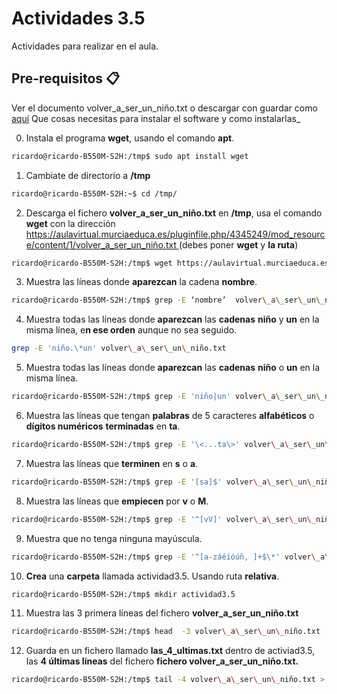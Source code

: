 # Actividades 3.5
Actividades para realizar en el aula.

## Pre-requisitos 📋
Ver el documento volver_a_ser_un_niño.txt o descargar con guardar como [aquí](volver_a_ser_un_niño.txt)
Que cosas necesitas para instalar el software y como instalarlas_

0. Instala el programa **wget**, usando el comando **apt**.
    
```sh
ricardo@ricardo-B550M-S2H:/tmp$ sudo apt install wget

```
    
1. Cambiate de directorio a **/tmp**
```sh
ricardo@ricardo-B550M-S2H:~$ cd /tmp/
```
    
2. Descarga el fichero **volver_a_ser_un_niño.txt** en **/tmp**, usa el comando **wget** con la dirección [https://aulavirtual.murciaeduca.es/pluginfile.php/4345249/mod_resource/content/1/volver_a_ser_un_niño.txt ](https://aulavirtual.murciaeduca.es/pluginfile.php/4345249/mod_resource/content/1/volver_a_ser_un_niño.txt) (debes poner **wget** y **la ruta**)
```sh
ricardo@ricardo-B550M-S2H:/tmp$ wget https://aulavirtual.murciaeduca.es/pluginfile.php/4345249/mod_resource/content/1/volver_a_ser_un_ni%C3%B1o.txt

```  
3. Muestra las líneas donde **aparezcan** la cadena **nombre**.

```sh
ricardo@ricardo-B550M-S2H:/tmp$ grep -E ‘nombre’  volver\_a\_ser\_un\_niño.txt
```

4. Muestra todas las líneas donde **aparezcan** las **cadenas** **niño** y **un** en la misma línea, e**n ese orden** aunque no sea seguido.
    
```sh
grep -E 'niño.\*un' volver\_a\_ser\_un\_niño.txt
```
    
5. Muestra todas las líneas donde **aparezcan** las **cadenas** **niño** o **un** en la misma línea.
    
```sh
ricardo@ricardo-B550M-S2H:/tmp$ grep -E 'niño|un' volver\_a\_ser\_un\_niño.txt
```
    
6. Muestra las líneas que tengan **palabras** de 5 caracteres **alfabéticos** o **dígitos numéricos** **terminadas** en **ta**.
    
```sh
ricardo@ricardo-B550M-S2H:/tmp$ grep -E '\<...ta\>' volver\_a\_ser\_un\_niño.txt
```
    
7. Muestra las líneas que **terminen** en **s** o **a**.
    
```sh
ricardo@ricardo-B550M-S2H:/tmp$ grep -E '[sa]$' volver\_a\_ser\_un\_niño.txt
```
    
8. Muestra las  líneas que **empiecen** por **v** o **M**.
    
```sh
ricardo@ricardo-B550M-S2H:/tmp$ grep -E '^[vV]' volver\_a\_ser\_un\_niño.txt
```
    
9. Muestra  que no tenga ninguna mayúscula.
    
```sh
ricardo@ricardo-B550M-S2H:/tmp$ grep -E '^[a-záéíóúñ, ]+$\*' volver\_a\_ser\_un\_niño.txt
```
    
10. **Crea** una **carpeta** llamada actividad3.5. Usando ruta **relativa**.
    
```sh
ricardo@ricardo-B550M-S2H:/tmp$ mkdir actividad3.5
```

11. Muestra las 3 primera líneas del fichero **volver\_a\_ser\_un\_niño.txt**
    
```sh
ricardo@ricardo-B550M-S2H:/tmp$ head  -3 volver\_a\_ser\_un\_niño.txt
```

12. Guarda en un fichero llamado **las\_4\_ultimas.txt** dentro de activiad3.5, las **4 últimas líneas** del fichero **fichero volver\_a\_ser\_un\_niño.txt.**
    
```sh
ricardo@ricardo-B550M-S2H:/tmp$ tail -4 volver\_a\_ser\_un\_niño.txt > actividad3.5/las\_4\_ultimas.txt
```
